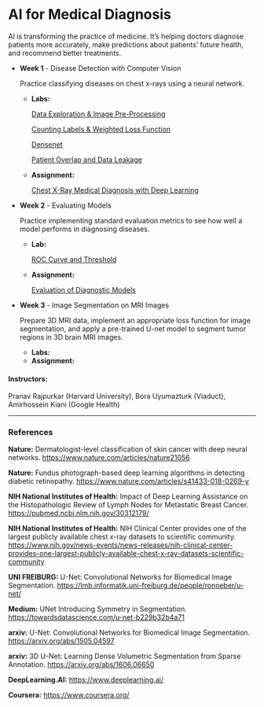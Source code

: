 # AI for Medical Diagnosis

AI is transforming the practice of medicine. It’s helping doctors diagnose patients more accurately, make predictions about patients’ future health, and recommend better treatments.

- **Week 1** - Disease Detection with Computer Vision
  
  Practice classifying diseases on chest x-rays using a neural network.
    - **Labs:**

        [Data Exploration & Image Pre-Processing](https://github.com/raquelcolares/AI-for-Medical-Diagnosis/blob/main/week%201/labs/C1_W1_Lab_1_data_exploration_and_image_preprocessing.ipynb)
      
        [Counting Labels & Weighted Loss Function](https://github.com/raquelcolares/AI-for-Medical-Diagnosis/blob/main/week%201/labs/C1_W1_Lab_2_counting_labels_and_weighted_loss_function.ipynb)
      
        [Densenet](https://github.com/raquelcolares/AI-for-Medical-Diagnosis/blob/main/week%201/labs/C1_W1_Lab_3_densenet.ipynb)
      
        [Patient Overlap and Data Leakage](https://github.com/raquelcolares/AI-for-Medical-Diagnosis/blob/main/week%201/labs/C1_W1_Lab_4_patient_overlap_and_data_leakage.ipynb)

    - **Assignment:**
      
        [Chest X-Ray Medical Diagnosis with Deep Learning](https://github.com/raquelcolares/AI-for-Medical-Diagnosis/blob/main/week%201/assignment/C1_W1_Assignment.ipynb)

- **Week 2** - Evaluating Models

  Practice implementing standard evaluation metrics to see how well a model performs in diagnosing diseases.
    - **Lab:**

      [ROC Curve and Threshold](https://github.com/raquelcolares/AI-for-Medical-Diagnosis/blob/main/week%202/lab/C1_W2_Lab_1_roc_curve%20_and_threshold.ipynb)

    - **Assignment:**

      [Evaluation of Diagnostic Models](https://github.com/raquelcolares/AI-for-Medical-Diagnosis/blob/main/week%202/assignment/C1_W2_Assignment.ipynb)

- **Week 3** - Image Segmentation on MRI Images

  Prepare 3D MRI data, implement an appropriate loss function for image segmentation, and apply a pre-trained U-net model to segment tumor regions in 3D brain MRI images.
    - **Labs:**
    - **Assignment:**


#### Instructors: 
Pranav Rajpurkar (Harvard University), Bora Uyumazturk (Viaduct), Amirhossein Kiani (Google Health)

---------------------------------------------------
### References

**Nature:** Dermatologist-level classification of skin cancer with deep neural networks. https://www.nature.com/articles/nature21056

**Nature:** Fundus photograph-based deep learning algorithms in detecting diabetic retinopathy. https://www.nature.com/articles/s41433-018-0269-y

**NIH National Institutes of Health:** Impact of Deep Learning Assistance on the Histopathologic Review of Lymph Nodes for Metastatic Breast Cancer. https://pubmed.ncbi.nlm.nih.gov/30312179/

**NIH National Institutes of Health:** NIH Clinical Center provides one of the largest publicly available chest x-ray datasets to scientific community. https://www.nih.gov/news-events/news-releases/nih-clinical-center-provides-one-largest-publicly-available-chest-x-ray-datasets-scientific-community

**UNI FREIBURG:** U-Net: Convolutional Networks for Biomedical Image Segmentation. https://lmb.informatik.uni-freiburg.de/people/ronneber/u-net/

**Medium:** UNet Introducing Symmetry in Segmentation. https://towardsdatascience.com/u-net-b229b32b4a71

**arxiv:** U-Net: Convolutional Networks for Biomedical Image Segmentation. https://arxiv.org/abs/1505.04597

**arxiv:** 3D U-Net: Learning Dense Volumetric Segmentation from Sparse Annotation. https://arxiv.org/abs/1606.06650

**DeepLearning.AI:** https://www.deeplearning.ai/

**Coursera:** https://www.coursera.org/
